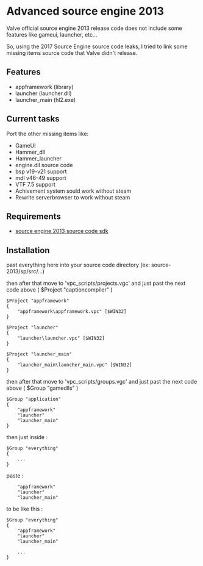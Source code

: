 
# Advanced source engine 2013

Valve official source engine 2013 release code does not include some features like gameui, launcher, etc...

So, using the 2017 Source Engine source code leaks, I tried to link some missing items source code that Valve didn't release.

## Features
- appframework (library)
- launcher (launcher.dll)
- launcher_main (hl2.exe)
## Current tasks
Port the other missing items like:
- GameUI
- Hammer_dll
- Hammer_launcher
- engine.dll source code
- bsp v19-v21 support
- mdl v46-49 support
- VTF 7.5 support
- Achivement system sould work without steam
- Rewrite serverbrowser to work without steam
## Requirements
- [source engine 2013 source code sdk](https://github.com/ValveSoftware/source-sdk-2013)
## Installation

past everything here into your source code directory (ex: source-2013/sp/src/...)

then after that move to 'vpc_scripts/projects.vgc' and just past the next code above ( $Project "captioncompiler" )

```
$Project "appframework"
{
	"appframework\appframework.vpc" [$WIN32]
}

$Project "launcher"
{
	"launcher\launcher.vpc" [$WIN32]
}

$Project "launcher_main"
{
	"launcher_main\launcher_main.vpc" [$WIN32]
}
```

then after that move to 'vpc_scripts/groups.vgc' and just past the next code above ( $Group "gamedlls" )

```
$Group "application"
{
	"appframework"
	"launcher"
	"launcher_main"
}
```

then just inside :

```
$Group "everything"
{
	...
}
```

paste :

```
	"appframework"
	"launcher"
	"launcher_main"
```
	
to be like this : 

```
$Group "everything"
{
	"appframework"
	"launcher"
	"launcher_main"
	
	...
}